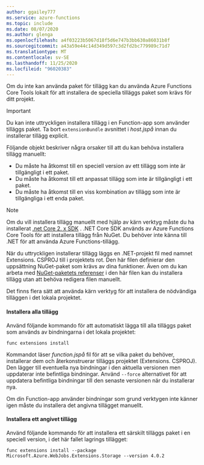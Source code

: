 ```yaml
---
author: ggailey777
ms.service: azure-functions
ms.topic: include
ms.date: 08/07/2020
ms.author: glenga
ms.openlocfilehash: a4f03223b5067d18f5d6e747b3bb630a86031b8f
ms.sourcegitcommit: a43a59e44c14d349d597c3d2fd2bc779989c71d7
ms.translationtype: MT
ms.contentlocale: sv-SE
ms.lasthandoff: 11/25/2020
ms.locfileid: "96020383"
---
```

Om du inte kan använda paket för tillägg kan du använda Azure Functions Core Tools lokalt för att installera de speciella tilläggs paket som krävs för ditt projekt.

> [!IMPORTANT]
> Du kan inte uttryckligen installera tillägg i en Function-app som använder tilläggs paket. Ta bort `extensionBundle` avsnittet i *host.jspå* innan du installerar tillägg explicit.

Följande objekt beskriver några orsaker till att du kan behöva installera tillägg manuellt:

* Du måste ha åtkomst till en speciell version av ett tillägg som inte är tillgängligt i ett paket.
* Du måste ha åtkomst till ett anpassat tillägg som inte är tillgängligt i ett paket.
* Du måste ha åtkomst till en viss kombination av tillägg som inte är tillgängliga i ett enda paket.

> [!NOTE]
> Om du vill installera tillägg manuellt med hjälp av kärn verktyg måste du ha installerat [.net Core 2. x SDK](https://dotnet.microsoft.com/download) . .NET Core SDK används av Azure Functions Core Tools för att installera tillägg från NuGet. Du behöver inte känna till .NET för att använda Azure Functions-tillägg.

När du uttryckligen installerar tillägg läggs en .NET-projekt fil med namnet Extensions. CSPROJ till i projektets rot. Den här filen definierar den uppsättning NuGet-paket som krävs av dina funktioner. Även om du kan arbeta med [NuGet-paketets referenser](/nuget/consume-packages/package-references-in-project-files) i den här filen kan du installera tillägg utan att behöva redigera filen manuellt.

Det finns flera sätt att använda kärn verktyg för att installera de nödvändiga tilläggen i det lokala projektet. 

#### <a name="install-all-extensions"></a>Installera alla tillägg 

Använd följande kommando för att automatiskt lägga till alla tilläggs paket som används av bindningarna i det lokala projektet:

```dotnetcli
func extensions install
```
Kommandot läser *function.jspå* fil för att se vilka paket du behöver, installerar dem och återkonstruerar tilläggs projektet (Extensions. CSPROJ). Den lägger till eventuella nya bindningar i den aktuella versionen men uppdaterar inte befintliga bindningar. Använd `--force` alternativet för att uppdatera befintliga bindningar till den senaste versionen när du installerar nya.

Om din Function-app använder bindningar som grund verktygen inte känner igen måste du installera det angivna tillägget manuellt.

#### <a name="install-a-specific-extension"></a>Installera ett angivet tillägg

Använd följande kommando för att installera ett särskilt tilläggs paket i en speciell version, i det här fallet lagrings tillägget:

```dotnetcli
func extensions install --package Microsoft.Azure.WebJobs.Extensions.Storage --version 4.0.2
```
